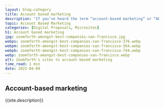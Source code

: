 ```yaml
---
layout: blog-category
title: Account based marketing
description: "If you’ve heard the term “account-based marketing” or “ABM” and have been wondering if it’s something you should try, then this is the primer for you"
topic: Account Based Marketing
categories: [Digital Proposals, Microsites]
h1: Account based marketing
jpg: zoomforth-amongst-best-companies-san-francisco.jpg
webps: zoomforth-amongst-best-companies-san-francisco-376.webp
webpm: zoomforth-amongst-best-companies-san-francisco-564.webp
webpb: zoomforth-amongst-best-companies-san-francisco-744.webp
webp: zoomforth-amongst-best-companies-san-francisco.webp
alt: Zoomforth's sites to account-based marketing
time_read: 1 min
date: 2022-04-09
---
```

## Account-based marketing

{{site.description}}
